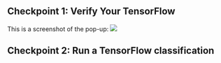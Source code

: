 ## Checkpoint 1: Verify Your TensorFlow

This is a screenshot of the pop-up:
<img src="checkpoint1">

## Checkpoint 2: Run a TensorFlow classification
